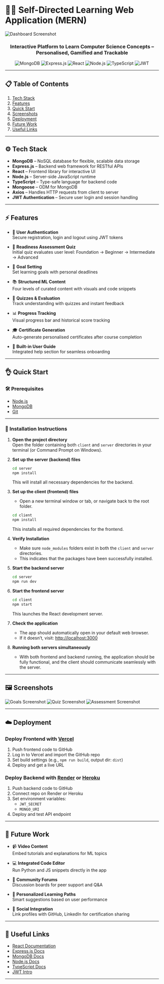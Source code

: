 # 👨‍💻 Self-Directed Learning Web Application (MERN)

![Dashboard Screenshot](./screenshots/dashboard.png)

<div align="center">
  <h3 align="center">Interactive Platform to Learn Computer Science Concepts – Personalised, Gamified and Trackable</h3>
  <div>
    <img src="https://img.shields.io/badge/-MongoDB-47A248?style=for-the-badge&logo=mongodb&logoColor=white" alt="MongoDB" />
    <img src="https://img.shields.io/badge/-Express.js-000000?style=for-the-badge&logo=express&logoColor=white" alt="Express.js" />
    <img src="https://img.shields.io/badge/-React-61DAFB?style=for-the-badge&logo=react&logoColor=black" alt="React" />
    <img src="https://img.shields.io/badge/-Node.js-339933?style=for-the-badge&logo=node.js&logoColor=white" alt="Node.js" />
    <img src="https://img.shields.io/badge/-TypeScript-3178C6?style=for-the-badge&logo=typescript&logoColor=white" alt="TypeScript" />
    <img src="https://img.shields.io/badge/-JWT Authentication-FFB000?style=for-the-badge&logo=jsonwebtokens&logoColor=white" alt="JWT" />
  </div>
</div>

---

## 📋 Table of Contents

1. [Tech Stack](#️-tech-stack)
2. [Features](#️-features)
3. [Quick Start](#️-quick-start)
4. [Screenshots](#️-screenshots)
5. [Deployment](#️-deployment)
6. [Future Work](#️-future-work)
7. [Useful Links](#️-useful-links)

---

## ⚙️ Tech Stack

- **MongoDB** – NoSQL database for flexible, scalable data storage  
- **Express.js** – Backend web framework for RESTful APIs  
- **React** – Frontend library for interactive UI  
- **Node.js** – Server-side JavaScript runtime  
- **TypeScript** – Type-safe language for backend code  
- **Mongoose** – ODM for MongoDB  
- **Axios** – Handles HTTP requests from client to server  
- **JWT Authentication** – Secure user login and session handling

---

## ⚡️ Features

- 🔐 **User Authentication**  
  Secure registration, login and logout using JWT tokens  

- 🧠 **Readiness Assessment Quiz**  
  Initial quiz evaluates user level: Foundation → Beginner → Intermediate → Advanced  

- 🎯 **Goal Setting**  
  Set learning goals with personal deadlines  

- 📚 **Structured ML Content**  
  Four levels of curated content with visuals and code snippets  

- 📝 **Quizzes & Evaluation**  
  Track understanding with quizzes and instant feedback  

- 📊 **Progress Tracking**  
  Visual progress bar and historical score tracking  

- 🎓 **Certificate Generation**  
  Auto-generate personalised certificates after course completion  

- 📖 **Built-in User Guide**  
  Integrated help section for seamless onboarding  

---

## 👌 Quick Start

### 🛠️ Prerequisites

- [Node.js](https://nodejs.org/)
- [MongoDB](https://www.mongodb.com/)
- [Git](https://git-scm.com/)

---

### 🧰 Installation Instructions

1. **Open the project directory**  
   Open the folder containing both `client` and `server` directories in your terminal (or Command Prompt on Windows).

2. **Set up the server (backend) files**
   ```bash
   cd server
   npm install
   ```
   This will install all necessary dependencies for the backend.

3. **Set up the client (frontend) files**
   - Open a new terminal window or tab, or navigate back to the root folder.
   ```bash
   cd client
   npm install
   ```
   This installs all required dependencies for the frontend.

4. **Verify Installation**
   - Make sure `node_modules` folders exist in both the `client` and `server` directories.
   - This indicates that the packages have been successfully installed.

5. **Start the backend server**
   ```bash
   cd server
   npm run dev
   ```

6. **Start the frontend server**
   ```bash
   cd client
   npm start
   ```
   This launches the React development server.

7. **Check the application**
   - The app should automatically open in your default web browser.
   - If it doesn’t, visit: [http://localhost:3000](http://localhost:3000)

8. **Running both servers simultaneously**
   - With both frontend and backend running, the application should be fully functional, and the client should communicate seamlessly with the server.

---

## 🖼️ Screenshots


![Goals Screenshot](./screenshots/goals.png)
![Quiz Screenshot](./screenshots/quiz.png)
![Assessment Screenshot](./screenshots/Assessment.png)


---

## ☁️ Deployment

### Deploy Frontend with [Vercel](https://vercel.com)

1. Push frontend code to GitHub  
2. Log in to Vercel and import the GitHub repo  
3. Set build settings (e.g., `npm run build`, output dir: `dist`)  
4. Deploy and get a live URL

### Deploy Backend with [Render](https://render.com) or [Heroku](https://heroku.com)

1. Push backend code to GitHub  
2. Connect repo on Render or Heroku  
3. Set environment variables:
   - `JWT_SECRET`
   - `MONGO_URI`
4. Deploy and test API endpoint

---

## 🔮 Future Work

- 📹 **Video Content**  
  Embed tutorials and explanations for ML topics  

- 💻 **Integrated Code Editor**  
  Run Python and JS snippets directly in the app  

- 👥 **Community Forums**  
  Discussion boards for peer support and Q&A  

- 🤖 **Personalized Learning Paths**  
  Smart suggestions based on user performance  

- 🔗 **Social Integration**  
  Link profiles with GitHub, LinkedIn for certification sharing  

---

## 🔗 Useful Links

- [React Documentation](https://reactjs.org/)
- [Express.js Docs](https://expressjs.com/)
- [MongoDB Docs](https://www.mongodb.com/docs/)
- [Node.js Docs](https://nodejs.org/en/docs)
- [TypeScript Docs](https://www.typescriptlang.org/docs/)
- [JWT Intro](https://jwt.io/introduction)

---
